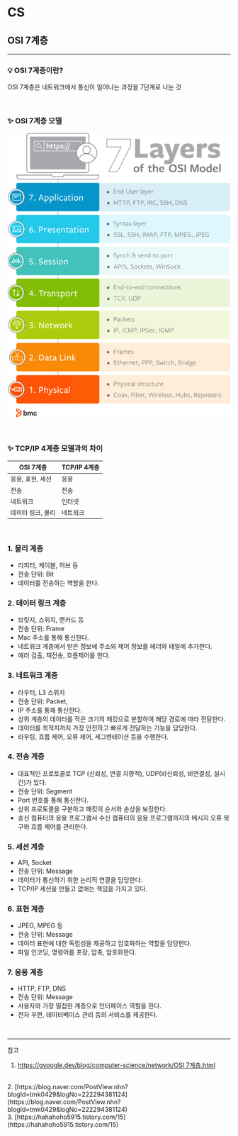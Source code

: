 # CS

## OSI 7계층

---

### 💡 OSI 7계층이란?

OSI 7계층은 네트워크에서 통신이 일어나는 과정을 7단계로 나눈 것

<br>

### ✨ OSI 7계층 모델

![OSI image](OSI.png)

<br>

### ✨ TCP/IP 4계층 모델과의 차이

| OSI 7계층 | TCP/IP 4계층 |
| --- | --- |
| 응용, 표현, 세션 | 응용 |
| 전송 | 전송 |
| 네트워크 | 인터넷 |
| 데이터 링크, 물리 | 네트워크 |

<br>

### 1. 물리 계층

- 리피터, 케이블, 허브 등
- 전송 단위: Bit
- 데이터를 전송하는 역할을 한다.

### 2. 데이터 링크 계층

- 브릿지, 스위치, 랜카드 등
- 전송 단위: Frame
- Mac 주소를 통해 통신한다.
- 네트워크 계층에서 받은 정보에 주소와 제어 정보를 헤더와 테일에 추가한다.
- 에러 검출, 재전송, 흐름제어를 한다.

### 3. 네트워크 계층

- 라우터, L3 스위치
- 전송 단위: Packet,
- IP 주소를 통해 통신한다.
- 상위 계층의 데이터를 작은 크기의 패킷으로 분할하여 해당 경로에 따라 전달한다.
- 데이터를 목적지까지 가장 안전하고 빠르게 전달하는 기능을 담당한다.
- 라우팅, 흐름 제어, 오류 제어, 세그멘테이션 등을 수행한다.

### 4. 전송 계층

- 대표적인 프로토콜로 TCP (신뢰성, 연결 지향적), UDP(비신뢰성, 비연결성, 실시간)가 있다.
- 전송 단위: Segment
- Port 번호를 통해 통신한다.
- 상위 프로토콜을 구분하고 패킷의 순서와 손상을 보장한다.
- 송신 컴퓨터의 응용 프로그램서 수신 컴퓨터의 응용 프로그램까지의 메시지 오류 복구와 흐름 제어를 관리한다.

### 5. 세션 계층

- API, Socket
- 전송 단위: Message
- 데이터가 통신하기 위한 논리적 연결을 담당한다.
- TCP/IP 세션을 만들고 없애는 책임을 가지고 있다.

### 6.  표현 계층

- JPEG, MPEG 등
- 전송 단위: Message
- 데이터 표현에 대한 독립성을 제공하고 암호화하는 역할을 담당한다.
- 파일 인코딩, 명령어를 포장, 압축, 암호화한다.

### 7. 응용 계층

- HTTP, FTP, DNS
- 전송 단위: Message
- 사용자와 가장 밀접한 계층으로 인터페이스 역할을 한다.
- 전자 우편, 데이터베이스 관리 등의 서비스를 제공한다.

<br>

---

참고
<br>
1. [https://gyoogle.dev/blog/computer-science/network/OSI 7계층.html](https://gyoogle.dev/blog/computer-science/network/OSI%207%EA%B3%84%EC%B8%B5.html)
<br>
2. [https://blog.naver.com/PostView.nhn?blogId=tmk0429&logNo=222294381124](https://blog.naver.com/PostView.nhn?blogId=tmk0429&logNo=222294381124)
<br>
3. [https://hahahoho5915.tistory.com/15](https://hahahoho5915.tistory.com/15)